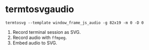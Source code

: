 # termtosvgaudio

`termtosvg --template window_frame_js_audio -g 82x19 -m 0 -D 0`

1. Record terminal session as SVG.
2. Record audio with `ffmpeg`.
3. Embed audio to SVG.
